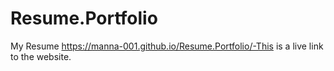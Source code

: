 # Resume.Portfolio
My Resume
https://manna-001.github.io/Resume.Portfolio/-This is a live link to the website.
